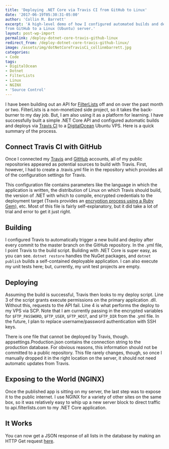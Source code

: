 ```yaml
---
title: 'Deploying .NET Core via Travis CI from GitHub to Linux'
date: '2017-06-19T05:30:31-05:00'
author: 'Collin M. Barrett'
excerpt: 'A high-level demo of how I configured automated builds and deploys of a .NET Core application using Travis CI
from GitHub to a Linux (Ubuntu) server.'
layout: post-wp-import
permalink: /deploy-dotnet-core-travis-github-linux
redirect_from: /deploy-dotnet-core-travis-github-linux/
image: /assets/img/dotNetCoreTravisCi_collinmbarrett.jpg
categories:
- Code
tags:
- DigitalOcean
- Dotnet
- FilterLists
- Linux
- NGINX
- 'Source Control'
---
```


I have been building out an API for [FilterLists](https://filterlists.com/) off and on over the past month or two.
FilterLists is a non-monetized side project, so it takes the back-burner to my day job. But, I am also using it as a
platform for learning. I have successfully built a simple .NET Core API and configured automatic builds and deploys via
[Travis CI](https://travis-ci.org/collinbarrett/FilterLists) to a [DigitalOcean](https://www.digitalocean.com) Ubuntu
VPS. Here is a quick summary of the process.

## Connect Travis CI with GitHub

Once I connected my [Travis](https://travis-ci.org/) and [GitHub](https://github.com/) accounts, all of my public
repositories appeared as potential sources to build with Travis. First, however, I had to create a .travis.yml file in
the repository which provides all of the configuration settings for Travis.

This configuration file contains parameters like the language in which the application is written, the distribution of
Linux on which Travis should build, the version of .NET with which to compile, encrypted credentials to the deployment
target (Travis provides an [encryption process using a Ruby Gem](https://docs.travis-ci.com/user/encryption-keys/)),
etc. Most of this file is fairly self-explanatory, but it did take a lot of trial and error to get it just right.

## Building

I configured Travis to automatically trigger a new build and deploy after every commit to the master branch on the
GitHub repository. In the .yml file, I point Travis to the build script. Building with .NET Core is super easy, as you
can see. `dotnet restore` handles the NuGet packages, and `dotnet publish` builds a self-contained deployable
application. I can also execute my unit tests here; but, currently, my unit test projects are empty.

## Deploying

Assuming the build is successful, Travis then looks to my deploy script. Line 3 of the script grants execute permissions
on the primary application .dll. Without this, requests to the API fail. Line 4 is what performs the deploy to my VPS
via SCP. Note that I am currently passing in the encrypted variables for `$FTP_PASSWORD`, `$FTP_USER`, `$FTP_HOST`, and
`$FTP_DIR` from the .yml file. In the future, I plan to replace username/password authentication with SSH keys.

There is one file that cannot be deployed by Travis, though. appsettings.Production.json contains the connection string
to the production database. For obvious reasons, this information should not be committed to a public repository. This
file rarely changes, though, so once I manually dropped it in the right location on the server, it should not need
automatic updates from Travis.

## Exposing to the World (NGINX)

Once the published app is sitting on my server, the last step was to expose it to the public internet. I use NGINX for a
variety of other sites on the same box, so it was relatively easy to whip up a new server block to direct traffic to
api.filterlists.com to my .NET Core application.

## It Works

You can now get a JSON response of all lists in the database by making an HTTP Get request
[here](https://filterlists.com/api/).